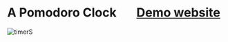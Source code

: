 # A Pomodoro Clock &nbsp; &nbsp; &nbsp; [Demo website](https://ke-liang-liu.github.io/timer/)

![timerS](https://user-images.githubusercontent.com/55439246/83521006-eef8ad80-a521-11ea-8e78-21cfe5d9d81a.png)
